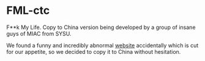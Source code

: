 FML-ctc
=======

F**k My Life. Copy to China version being developed by a group of insane guys of MIAC from SYSU.

We found a funny and incredibly abnormal [website](http://www.fmylife.com/) accidentally which is cut for our appetite, so we decided to copy it to China without hesitation.


